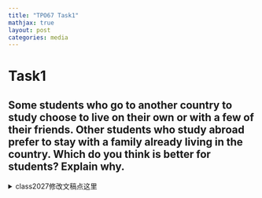 ```yaml
---
title: "TPO67 Task1"
mathjax: true
layout: post
categories: media
---
```


# Task1
## Some students who go to another country to study choose to live on their own or with a few of their friends. Other students who study abroad prefer to stay with a family already living in the country. Which do you think is better for students? Explain why.



<details>
<summary>class2027修改文稿点这里</summary>

<p><strong>Gloria</strong></p>
<p>In my opinion, I prefer to live on <span style='color:red;font-weight:700;text-decoration:line-through;'>their </span><span style='color:green;font-weight:700;'>my </span>own or <span style='color:red;font-weight:700;text-decoration:line-through;'>waste the free of their friends because first </span><span style='color:green;font-weight:700;'>with a few friends. First, it </span>is more convenient <span style='color:red;font-weight:700;text-decoration:line-through;'>to live with their friends or their own </span>because <span style='color:red;font-weight:700;text-decoration:line-through;'>first </span>you <span style='color:red;font-weight:700;text-decoration:line-through;'>don't need </span><span style='color:green;font-weight:700;'>don’t have </span>to ask someone <span style='color:red;font-weight:700;text-decoration:line-through;'>to </span>where you <span style='color:red;font-weight:700;text-decoration:line-through;'>go. Sometimes you will go to somewhere, but when </span><span style='color:green;font-weight:700;'>are going. When </span>you live <span style='color:green;font-weight:700;'>with friends, you can make </span>your own <span style='color:red;font-weight:700;text-decoration:line-through;'>or </span><span style='color:green;font-weight:700;'>plans without needing to check </span>with <span style='color:red;font-weight:700;text-decoration:line-through;'>your friend, you don't need to ask somebody you will go </span><span style='color:green;font-weight:700;'>anyone else. Also, living with friends allows for better communication </span>and <span style='color:red;font-weight:700;text-decoration:line-through;'>second </span><span style='color:green;font-weight:700;'>support, as </span>you can ask <span style='color:red;font-weight:700;text-decoration:line-through;'>some question with your friend </span><span style='color:green;font-weight:700;'>questions </span>and <span style='color:red;font-weight:700;text-decoration:line-through;'>communicate with others </span><span style='color:green;font-weight:700;'>share experiences </span>more <span style='color:red;font-weight:700;text-decoration:line-through;'>convenient. And second </span><span style='color:green;font-weight:700;'>easily. Additionally, </span>you have more <span style='color:red;font-weight:700;text-decoration:line-through;'>time </span><span style='color:green;font-weight:700;'>flexibility in choosing a place </span>to <span style='color:red;font-weight:700;text-decoration:line-through;'>go like you can choose somewhere near the </span><span style='color:green;font-weight:700;'>live, such as finding a location close to </span>school <span style='color:red;font-weight:700;text-decoration:line-through;'>to live with your friends.</span><span style='color:green;font-weight:700;'>that works for everyone.</span></p>
<hr>
<p><strong>KevinCai</strong></p>
<p>In my opinion, I prefer to go to another country <span style='color:red;font-weight:700;text-decoration:line-through;'>with </span><span style='color:green;font-weight:700;'>and </span>live <span style='color:red;font-weight:700;text-decoration:line-through;'>with my own, </span>with a few of my friends. <span style='color:red;font-weight:700;text-decoration:line-through;'>Because first, not all of these, </span><span style='color:green;font-weight:700;'>First, living with friends can help us avoid communication problems that might arise if we live with family members, especially if </span>there are big gaps <span style='color:red;font-weight:700;text-decoration:line-through;'>between </span><span style='color:green;font-weight:700;'>in </span>our <span style='color:red;font-weight:700;text-decoration:line-through;'>ourselves and our parents or grandparents, which means that we may have communicating problems that will bother us too much in the daily life. </span><span style='color:green;font-weight:700;'>understanding. </span>Also, <span style='color:red;font-weight:700;text-decoration:line-through;'>having </span>living with <span style='color:red;font-weight:700;text-decoration:line-through;'>a few of my </span>friends can <span style='color:red;font-weight:700;text-decoration:line-through;'>develop </span><span style='color:green;font-weight:700;'>strengthen </span>our <span style='color:red;font-weight:700;text-decoration:line-through;'>relationship </span><span style='color:green;font-weight:700;'>relationships, </span>and in the <span style='color:red;font-weight:700;text-decoration:line-through;'>future </span><span style='color:green;font-weight:700;'>future, </span>they can <span style='color:red;font-weight:700;text-decoration:line-through;'>help </span><span style='color:green;font-weight:700;'>support </span>us <span style='color:red;font-weight:700;text-decoration:line-through;'>too much </span>when we <span style='color:red;font-weight:700;text-decoration:line-through;'>are in we are getting some trouble </span><span style='color:green;font-weight:700;'>face challenges </span>or <span style='color:red;font-weight:700;text-decoration:line-through;'>didn't do well in some </span><span style='color:green;font-weight:700;'>struggle with certain </span>things.</p>
<hr>
<p><strong>Clara</strong></p>
<p>I prefer to study abroad <span style='color:red;font-weight:700;text-decoration:line-through;'>to </span><span style='color:green;font-weight:700;'>and </span>stay with <span style='color:red;font-weight:700;text-decoration:line-through;'>the </span><span style='color:green;font-weight:700;'>a </span>family <span style='color:green;font-weight:700;'>that </span>already <span style='color:red;font-weight:700;text-decoration:line-through;'>living </span><span style='color:green;font-weight:700;'>lives </span>in the country. I have two <span style='color:red;font-weight:700;text-decoration:line-through;'>reasons. </span><span style='color:green;font-weight:700;'>reasons for this. </span>First, <span style='color:green;font-weight:700;'>living with a family can help me become more independent because </span>I <span style='color:red;font-weight:700;text-decoration:line-through;'>think </span><span style='color:green;font-weight:700;'>will have to adapt to a new environment and learn how to take care of myself. Second, </span>it can improve my <span style='color:red;font-weight:700;text-decoration:line-through;'>ability to be independent because going abroad, which means all the people around us, which we are familiar with. So by going to the board and living </span><span style='color:green;font-weight:700;'>relationships </span>with <span style='color:red;font-weight:700;text-decoration:line-through;'>the family can improve my ability to be independent. Second, I think it can improve my relationship between </span>others because <span style='color:red;font-weight:700;text-decoration:line-through;'>we </span><span style='color:green;font-weight:700;'>I will </span>need to <span style='color:red;font-weight:700;text-decoration:line-through;'>scale to </span><span style='color:green;font-weight:700;'>communicate and </span>get along with <span style='color:red;font-weight:700;text-decoration:line-through;'>people, which </span><span style='color:green;font-weight:700;'>different people. This experience </span>can really <span style='color:red;font-weight:700;text-decoration:line-through;'>improve </span><span style='color:green;font-weight:700;'>enhance </span>my <span style='color:red;font-weight:700;text-decoration:line-through;'>people's skills on abroad, </span><span style='color:green;font-weight:700;'>social skills, </span>which <span style='color:red;font-weight:700;text-decoration:line-through;'>is really improved, </span><span style='color:green;font-weight:700;'>will be very </span>helpful <span style='color:red;font-weight:700;text-decoration:line-through;'>to us.</span><span style='color:green;font-weight:700;'>in the future.</span></p>
<hr>
<p><strong>Amanda</strong></p>
<p>For me, I prefer to live with <span style='color:red;font-weight:700;text-decoration:line-through;'>your friends. </span><span style='color:green;font-weight:700;'>my friends when studying abroad. </span>The first reason is that <span style='color:green;font-weight:700;'>living </span>with <span style='color:green;font-weight:700;'>friends can help strengthen </span>your <span style='color:red;font-weight:700;text-decoration:line-through;'>friends, maybe it's your best friend. </span><span style='color:green;font-weight:700;'>friendship. </span>If you go to another <span style='color:red;font-weight:700;text-decoration:line-through;'>country, it will become a very good friend. So, it will connect your friends </span><span style='color:green;font-weight:700;'>country together, you can share experiences </span>and <span style='color:red;font-weight:700;text-decoration:line-through;'>you. And you can, it will connect them. And </span><span style='color:green;font-weight:700;'>support each other, which makes </span>the <span style='color:green;font-weight:700;'>bond even stronger. The </span>second reason is that <span style='color:red;font-weight:700;text-decoration:line-through;'>although neither of </span><span style='color:green;font-weight:700;'>living with friends can be more fun and comfortable. While you might not learn as much about </span>the <span style='color:red;font-weight:700;text-decoration:line-through;'>both of </span><span style='color:green;font-weight:700;'>local culture as </span>you <span style='color:red;font-weight:700;text-decoration:line-through;'>and your friends will be held. Not held so much experience on your leave. But </span><span style='color:green;font-weight:700;'>would with a host family, </span>you can <span style='color:red;font-weight:700;text-decoration:line-through;'>learn. Life is </span><span style='color:green;font-weight:700;'>still learn </span>a <span style='color:red;font-weight:700;text-decoration:line-through;'>nerd.</span><span style='color:green;font-weight:700;'>lot from each other and have a great time together.</span></p>
<hr>
<p><strong>Dorcas</strong></p>
<p>I <span style='color:red;font-weight:700;text-decoration:line-through;'>agree to choose </span><span style='color:green;font-weight:700;'>prefer </span>to live on my own or <span style='color:red;font-weight:700;text-decoration:line-through;'>waste </span><span style='color:green;font-weight:700;'>with a </span>few <span style='color:red;font-weight:700;text-decoration:line-through;'>of my friends. The first </span><span style='color:green;font-weight:700;'>friends when studying abroad. One </span>reason is that if I have <span style='color:red;font-weight:700;text-decoration:line-through;'>some problem about </span><span style='color:green;font-weight:700;'>problems with </span>my schoolwork, I can <span style='color:red;font-weight:700;text-decoration:line-through;'>just </span><span style='color:green;font-weight:700;'>easily </span>ask my <span style='color:red;font-weight:700;text-decoration:line-through;'>friend </span><span style='color:green;font-weight:700;'>friends </span>for <span style='color:red;font-weight:700;text-decoration:line-through;'>help because </span><span style='color:green;font-weight:700;'>help, as </span>they <span style='color:red;font-weight:700;text-decoration:line-through;'>must </span><span style='color:green;font-weight:700;'>might </span>know more <span style='color:red;font-weight:700;text-decoration:line-through;'>details. The second </span><span style='color:green;font-weight:700;'>about the subject. Another </span>reason is that <span style='color:red;font-weight:700;text-decoration:line-through;'>I can have </span><span style='color:green;font-weight:700;'>living independently gives me </span>more private time, so <span style='color:red;font-weight:700;text-decoration:line-through;'>they won't be many in various movements and also </span>I can <span style='color:red;font-weight:700;text-decoration:line-through;'>live </span><span style='color:green;font-weight:700;'>relax </span>at home <span style='color:red;font-weight:700;text-decoration:line-through;'>more relaxed. The third reason is that that can exercise </span><span style='color:green;font-weight:700;'>without distractions from too many people. Lastly, living on </span>my <span style='color:red;font-weight:700;text-decoration:line-through;'>personality </span><span style='color:green;font-weight:700;'>own helps me develop my independence, as I learn </span>to <span style='color:red;font-weight:700;text-decoration:line-through;'>be more independent because I grew up. I must deal with many problems just </span><span style='color:green;font-weight:700;'>handle challenges </span>by myself instead of <span style='color:red;font-weight:700;text-decoration:line-through;'>trouble other people.</span><span style='color:green;font-weight:700;'>relying on others. This experience is important for my personal growth.</span></p>
<hr>
<p><strong>Bianca</strong></p>
<p>In my opinion, I think it is better for students to stay with a family <span style='color:green;font-weight:700;'>that </span>already <span style='color:red;font-weight:700;text-decoration:line-through;'>living </span><span style='color:green;font-weight:700;'>lives </span>in <span style='color:red;font-weight:700;text-decoration:line-through;'>this culture </span><span style='color:green;font-weight:700;'>the </span>country. First, it <span style='color:green;font-weight:700;'>helps students learn about the culture, which </span>is <span style='color:red;font-weight:700;text-decoration:line-through;'>helpful </span><span style='color:green;font-weight:700;'>important </span>for <span style='color:red;font-weight:700;text-decoration:line-through;'>students to know this country's culture and it's good for students study. </span><span style='color:green;font-weight:700;'>their studies. </span>For example, when I went to Denmark, I <span style='color:red;font-weight:700;text-decoration:line-through;'>was living in </span><span style='color:green;font-weight:700;'>lived with </span>a Danish <span style='color:red;font-weight:700;text-decoration:line-through;'>family </span><span style='color:green;font-weight:700;'>family, </span>and I <span style='color:red;font-weight:700;text-decoration:line-through;'>know </span><span style='color:green;font-weight:700;'>learned </span>a lot <span style='color:red;font-weight:700;text-decoration:line-through;'>of Danish </span><span style='color:green;font-weight:700;'>about their </span>culture <span style='color:red;font-weight:700;text-decoration:line-through;'>in this </span><span style='color:green;font-weight:700;'>while I was there. I also made friends with them, which was great for me. Second, living with a </span>family <span style='color:red;font-weight:700;text-decoration:line-through;'>and I make some friends in this Danish family. This is good for myself and second, it </span>creates an environment <span style='color:red;font-weight:700;text-decoration:line-through;'>for </span><span style='color:green;font-weight:700;'>where </span>students <span style='color:red;font-weight:700;text-decoration:line-through;'>to learn </span><span style='color:green;font-weight:700;'>can practice the </span>language because they can <span style='color:red;font-weight:700;text-decoration:line-through;'>have an environment to </span>talk about their <span style='color:red;font-weight:700;text-decoration:line-through;'>things </span><span style='color:green;font-weight:700;'>daily lives </span>in <span style='color:red;font-weight:700;text-decoration:line-through;'>this </span><span style='color:green;font-weight:700;'>that </span>language. <span style='color:red;font-weight:700;text-decoration:line-through;'>So it's good </span><span style='color:green;font-weight:700;'>So, overall, I think staying with a family is beneficial </span>for <span style='color:red;font-weight:700;text-decoration:line-through;'>students study.</span><span style='color:green;font-weight:700;'>students.</span></p>
<hr>
<p><strong>Jarvis</strong></p>
<p>From my perspective, I prefer to go <span style='color:red;font-weight:700;text-decoration:line-through;'>to a board </span><span style='color:green;font-weight:700;'>abroad </span>to live with my friends. First, <span style='color:red;font-weight:700;text-decoration:line-through;'>reason is, </span>living with <span style='color:red;font-weight:700;text-decoration:line-through;'>the </span>friends <span style='color:red;font-weight:700;text-decoration:line-through;'>abroad that </span>can help <span style='color:green;font-weight:700;'>us support </span>each other <span style='color:red;font-weight:700;text-decoration:line-through;'>to do a lot of things. Sometimes, </span><span style='color:green;font-weight:700;'>in many ways. For example, </span>if you have problems <span style='color:red;font-weight:700;text-decoration:line-through;'>on </span><span style='color:green;font-weight:700;'>with </span>your courses, you can ask your friends <span style='color:red;font-weight:700;text-decoration:line-through;'>to solve it. </span><span style='color:green;font-weight:700;'>for help. </span>Second, <span style='color:red;font-weight:700;text-decoration:line-through;'>reason is, </span>living with <span style='color:red;font-weight:700;text-decoration:line-through;'>the </span>friends <span style='color:red;font-weight:700;text-decoration:line-through;'>abroad </span>can <span style='color:red;font-weight:700;text-decoration:line-through;'>not only </span>cultivate <span style='color:red;font-weight:700;text-decoration:line-through;'>the relationship between each other. Also, we have a lot of opportunity that's </span><span style='color:green;font-weight:700;'>our relationships and create many opportunities </span>to work together and <span style='color:red;font-weight:700;text-decoration:line-through;'>make to </span>achieve <span style='color:red;font-weight:700;text-decoration:line-through;'>things </span><span style='color:green;font-weight:700;'>our goals </span>in the future. <span style='color:red;font-weight:700;text-decoration:line-through;'>That's </span><span style='color:green;font-weight:700;'>These are </span>the benefits <span style='color:red;font-weight:700;text-decoration:line-through;'>that live </span><span style='color:green;font-weight:700;'>of living </span>together with friends.</p>
<hr>
<p><strong>Jimmy</strong></p>
<p><span style='color:green;font-weight:700;'>I believe that studying abroad is better when students choose to live with a host family. Living with a family allows students to practice the language more often and learn about the culture directly. In a big class, it can be hard for new students to ask questions because there are so many people. But in a smaller setting, like with a host family, students can get more personal attention and feel more comfortable asking questions. Overall, </span>I think <span style='color:red;font-weight:700;text-decoration:line-through;'>the best for learning is smoke class. First, in smoke class, some words table have the questions can ask the teacher. The teacher can ask them, but in the big class, new </span><span style='color:green;font-weight:700;'>living with a family helps </span>students <span style='color:red;font-weight:700;text-decoration:line-through;'>have the questions. The teacher can't ask them because have many people, the teacher can't ask any people's, any questions. So, there is, in the big class, students can't ask him to finish his questions. So, I think that.</span><span style='color:green;font-weight:700;'>learn better.</span></p>
<hr>
<p><strong>YukiWu</strong></p>
<p>I think <span style='color:red;font-weight:700;text-decoration:line-through;'>the student </span><span style='color:green;font-weight:700;'>that students </span>who <span style='color:red;font-weight:700;text-decoration:line-through;'>goes </span><span style='color:green;font-weight:700;'>go </span>to another country to <span style='color:red;font-weight:700;text-decoration:line-through;'>prefer </span><span style='color:green;font-weight:700;'>study are better off living with a family that already lives there. This is because they don’t have </span>to <span style='color:green;font-weight:700;'>worry about taking care of themselves right away. Living with a family can help them adjust to the new culture and environment. If they </span>stay with a <span style='color:red;font-weight:700;text-decoration:line-through;'>family already living in the country is better for the student. And I have to read into you, explain my opinion. Honestly, the student, they go to the other country to go to the university. They don't have to look here for themselves, so they need a family. Then </span><span style='color:green;font-weight:700;'>family, </span>they can <span style='color:red;font-weight:700;text-decoration:line-through;'>live </span><span style='color:green;font-weight:700;'>get support and guidance, which makes it easier to focus on their studies. Overall, living </span>with <span style='color:red;font-weight:700;text-decoration:line-through;'>their </span><span style='color:green;font-weight:700;'>a </span>family <span style='color:red;font-weight:700;text-decoration:line-through;'>forever. If they were living </span><span style='color:green;font-weight:700;'>can provide a sense of belonging and help students feel more comfortable </span>in <span style='color:red;font-weight:700;text-decoration:line-through;'>the country forever, you can't work to them.</span><span style='color:green;font-weight:700;'>a new place.</span></p>
<hr>
<p><strong>Melody</strong></p>
<p><span style='color:red;font-weight:700;text-decoration:line-through;'>My opinion </span><span style='color:green;font-weight:700;'>I think it </span>is <span style='color:red;font-weight:700;text-decoration:line-through;'>I prefer that professors </span><span style='color:green;font-weight:700;'>better for students studying abroad </span>to <span style='color:red;font-weight:700;text-decoration:line-through;'>wait until </span><span style='color:green;font-weight:700;'>live with a host family. Living with a family can help students immerse themselves in </span>the <span style='color:red;font-weight:700;text-decoration:line-through;'>end of class to answer students' questions because you </span><span style='color:green;font-weight:700;'>culture and improve their language skills. They </span>can <span style='color:red;font-weight:700;text-decoration:line-through;'>save a lot of time </span><span style='color:green;font-weight:700;'>also get support </span>and <span style='color:red;font-weight:700;text-decoration:line-through;'>professors don't want to stop at the class and can save a lot of time and just the class maybe professors can explain more clearly and the student maybe can understand deeper, have a deeper understanding and it </span><span style='color:green;font-weight:700;'>guidance from their host family, which </span>can make <span style='color:red;font-weight:700;text-decoration:line-through;'>students have a good </span><span style='color:green;font-weight:700;'>their </span>study experience <span style='color:red;font-weight:700;text-decoration:line-through;'>if they answer students' questions after class</span><span style='color:green;font-weight:700;'>more enjoyable and enriching.</span></p>
<hr>
<p><strong>Alexander</strong></p>
<p>I <span style='color:red;font-weight:700;text-decoration:line-through;'>will </span>prefer to live on <span style='color:red;font-weight:700;text-decoration:line-through;'>their </span><span style='color:green;font-weight:700;'>my </span>own or with <span style='color:red;font-weight:700;text-decoration:line-through;'>friends. </span><span style='color:green;font-weight:700;'>friends when studying abroad. </span>For <span style='color:red;font-weight:700;text-decoration:line-through;'>instance, </span><span style='color:green;font-weight:700;'>example, living independently allows </span>you <span style='color:red;font-weight:700;text-decoration:line-through;'>can make a number of friends and you can try </span><span style='color:green;font-weight:700;'>to meet </span>many new <span style='color:red;font-weight:700;text-decoration:line-through;'>things </span><span style='color:green;font-weight:700;'>people and try exciting activities </span>in the new <span style='color:red;font-weight:700;text-decoration:line-through;'>country </span><span style='color:green;font-weight:700;'>country, </span>like <span style='color:red;font-weight:700;text-decoration:line-through;'>Tu Travel </span><span style='color:green;font-weight:700;'>traveling </span>or <span style='color:red;font-weight:700;text-decoration:line-through;'>Jogging </span><span style='color:green;font-weight:700;'>jogging </span>in <span style='color:red;font-weight:700;text-decoration:line-through;'>Tu Stranger Road. It's made me </span><span style='color:green;font-weight:700;'>interesting places. It makes the experience </span>more <span style='color:red;font-weight:700;text-decoration:line-through;'>exciting and in </span><span style='color:green;font-weight:700;'>thrilling. On </span>the other hand, <span style='color:red;font-weight:700;text-decoration:line-through;'>if you are living in the your country and state </span><span style='color:green;font-weight:700;'>staying </span>with a family <span style='color:red;font-weight:700;text-decoration:line-through;'>are really </span><span style='color:green;font-weight:700;'>can feel too much like home, and it might limit your growth because you’re still in a familiar environment. Overall, I believe </span>living <span style='color:green;font-weight:700;'>independently helps you grow and adapt better </span>in <span style='color:red;font-weight:700;text-decoration:line-through;'>Tu Well. And now, never grew up because someday you will grow up so you don't need to develop in the parent's environment.</span><span style='color:green;font-weight:700;'>a new culture.</span></p>
<hr>
<p><strong>Rachel</strong></p>
<p>In my opinion, I prefer to stay with <span style='color:red;font-weight:700;text-decoration:line-through;'>the </span><span style='color:green;font-weight:700;'>a </span>family <span style='color:red;font-weight:700;text-decoration:line-through;'>who </span><span style='color:green;font-weight:700;'>that </span>already <span style='color:red;font-weight:700;text-decoration:line-through;'>live </span><span style='color:green;font-weight:700;'>lives </span>in the country. <span style='color:red;font-weight:700;text-decoration:line-through;'>Because, for </span><span style='color:green;font-weight:700;'>For </span>example, if I live <span style='color:red;font-weight:700;text-decoration:line-through;'>in </span><span style='color:green;font-weight:700;'>with </span>this family, they are <span style='color:red;font-weight:700;text-decoration:line-through;'>already </span>familiar with <span style='color:red;font-weight:700;text-decoration:line-through;'>this </span><span style='color:green;font-weight:700;'>the </span>town <span style='color:red;font-weight:700;text-decoration:line-through;'>or this country. So </span><span style='color:green;font-weight:700;'>and can show me around. They can help me get to know the area better. When I studied abroad, I lived with a host family, and </span>they <span style='color:red;font-weight:700;text-decoration:line-through;'>can bring </span><span style='color:green;font-weight:700;'>took </span>me to <span style='color:red;font-weight:700;text-decoration:line-through;'>have a look or take </span><span style='color:green;font-weight:700;'>different places, which helped </span>me <span style='color:red;font-weight:700;text-decoration:line-through;'>to have the walk to get familiar with this era. When I went </span><span style='color:green;font-weight:700;'>feel more comfortable and connected </span>to the <span style='color:red;font-weight:700;text-decoration:line-through;'>other country for a study, I lived in the stay-home, so a stay-house. So they're a stay-family. So they bring me to the...</span><span style='color:green;font-weight:700;'>culture.</span></p>
<hr>
<p><strong>Emily</strong></p>
<p>I <span style='color:red;font-weight:700;text-decoration:line-through;'>perform </span><span style='color:green;font-weight:700;'>prefer </span>to go to <span style='color:green;font-weight:700;'>another </span>country with my friends. First, it <span style='color:red;font-weight:700;text-decoration:line-through;'>can </span><span style='color:green;font-weight:700;'>helps </span>develop <span style='color:red;font-weight:700;text-decoration:line-through;'>my ability that is take care of ourself. Without parents, we need to do the plants and use the mounting by </span>our <span style='color:red;font-weight:700;text-decoration:line-through;'>own self. So, it can also develop </span>ability to take care of <span style='color:green;font-weight:700;'>ourselves. Without our parents, we need to manage our own tasks and responsibilities. This also helps us grow in our independence. Traveling with friends makes </span>the <span style='color:red;font-weight:700;text-decoration:line-through;'>mounting </span><span style='color:green;font-weight:700;'>experience richer because we share similar interests. We can explore places we all enjoy, </span>and <span style='color:red;font-weight:700;text-decoration:line-through;'>the take care of ourself. It can make </span><span style='color:green;font-weight:700;'>having good communication makes </span>the trip more <span style='color:red;font-weight:700;text-decoration:line-through;'>richer. With friends, we have the same habits. We can go to the place we all like and have many communication that makes the join more </span>interesting.</p>
<hr>
<p><strong>Selina</strong></p>
<p>From my perspective, I think it is better <span style='color:green;font-weight:700;'>for students </span>to live on their own <span style='color:red;font-weight:700;text-decoration:line-through;'>and waste </span><span style='color:green;font-weight:700;'>or with a </span>few <span style='color:red;font-weight:700;text-decoration:line-through;'>of their friends because in </span><span style='color:green;font-weight:700;'>friends. In </span>that <span style='color:red;font-weight:700;text-decoration:line-through;'>case </span><span style='color:green;font-weight:700;'>case, </span>people may feel a sense of <span style='color:red;font-weight:700;text-decoration:line-through;'>belonging </span><span style='color:green;font-weight:700;'>belonging, </span>and they can talk to their friends. <span style='color:red;font-weight:700;text-decoration:line-through;'>The friends could </span><span style='color:green;font-weight:700;'>Friends can </span>be more understanding about <span style='color:red;font-weight:700;text-decoration:line-through;'>them. </span><span style='color:green;font-weight:700;'>their feelings. </span>For example, <span style='color:red;font-weight:700;text-decoration:line-through;'>I think a people or </span>students who <span style='color:red;font-weight:700;text-decoration:line-through;'>got abroad, they were </span><span style='color:green;font-weight:700;'>go abroad might feel </span>very <span style='color:red;font-weight:700;text-decoration:line-through;'>mis-home </span><span style='color:green;font-weight:700;'>homesick </span>and <span style='color:red;font-weight:700;text-decoration:line-through;'>they have no idea </span><span style='color:green;font-weight:700;'>may not know how </span>to solve <span style='color:red;font-weight:700;text-decoration:line-through;'>some </span>issues when they <span style='color:red;font-weight:700;text-decoration:line-through;'>meet the </span><span style='color:green;font-weight:700;'>encounter </span>problems. <span style='color:red;font-weight:700;text-decoration:line-through;'>And the friends is a </span><span style='color:green;font-weight:700;'>Friends, being </span>close <span style='color:red;font-weight:700;text-decoration:line-through;'>person with a close age so we </span><span style='color:green;font-weight:700;'>in age, </span>can <span style='color:red;font-weight:700;text-decoration:line-through;'>talk </span><span style='color:green;font-weight:700;'>relate better </span>to <span style='color:red;font-weight:700;text-decoration:line-through;'>them with better emotions </span><span style='color:green;font-weight:700;'>their emotions, </span>and <span style='color:red;font-weight:700;text-decoration:line-through;'>then you will be solved the </span><span style='color:green;font-weight:700;'>together they can find solutions to their </span>problems.</p>
<hr>
<p><strong>Hanbo</strong></p>
<p>So, <span style='color:red;font-weight:700;text-decoration:line-through;'>we first started </span><span style='color:green;font-weight:700;'>when students go abroad to study, they have to choose whether to live independently </span>with <span style='color:red;font-weight:700;text-decoration:line-through;'>the study of road choosing where to leave the secret shows. We all saw students prefer to be independent </span><span style='color:green;font-weight:700;'>friends </span>or <span style='color:red;font-weight:700;text-decoration:line-through;'>with friends. We started </span><span style='color:green;font-weight:700;'>stay </span>with a <span style='color:red;font-weight:700;text-decoration:line-through;'>house </span><span style='color:green;font-weight:700;'>local family. I think living with a family is better because it helps students learn about the culture and traditions </span>of <span style='color:red;font-weight:700;text-decoration:line-through;'>family in </span><span style='color:green;font-weight:700;'>the country. For example, staying with </span>a <span style='color:red;font-weight:700;text-decoration:line-through;'>better opening. First of all, we saw offers and amazing cultures and missions leaving ways. A </span>local family allows students to <span style='color:red;font-weight:700;text-decoration:line-through;'>learn about </span><span style='color:green;font-weight:700;'>experience festivals and customs firsthand, which can be really enriching. It also gives them a chance to practice </span>the <span style='color:red;font-weight:700;text-decoration:line-through;'>country's tradition, the festival </span><span style='color:green;font-weight:700;'>language in a real-life setting, making their study abroad experience more immersive </span>and <span style='color:red;font-weight:700;text-decoration:line-through;'>the 30th constant.</span><span style='color:green;font-weight:700;'>valuable.</span></p>
<hr>
<p><strong>Bill</strong></p>
<p>I prefer to <span style='color:red;font-weight:700;text-decoration:line-through;'>study </span><span style='color:green;font-weight:700;'>live </span>with a family already living in the <span style='color:red;font-weight:700;text-decoration:line-through;'>country. </span><span style='color:green;font-weight:700;'>country while studying abroad. </span>I <span style='color:red;font-weight:700;text-decoration:line-through;'>have the two written to expand it. The first written is the </span><span style='color:green;font-weight:700;'>believe that </span>family <span style='color:red;font-weight:700;text-decoration:line-through;'>is </span><span style='color:green;font-weight:700;'>relationships are some of </span>the most important <span style='color:red;font-weight:700;text-decoration:line-through;'>relationship </span>in <span style='color:red;font-weight:700;text-decoration:line-through;'>your </span>life. <span style='color:red;font-weight:700;text-decoration:line-through;'>If </span><span style='color:green;font-weight:700;'>When </span>you <span style='color:red;font-weight:700;text-decoration:line-through;'>were to </span><span style='color:green;font-weight:700;'>stay with a host family, you create lasting memories together. For example, you might share meals, celebrate holidays, or learn about their culture, which can be very enriching. Additionally, living with </span>a family <span style='color:red;font-weight:700;text-decoration:line-through;'>living in the country, I think it gave </span><span style='color:green;font-weight:700;'>can give </span>you <span style='color:red;font-weight:700;text-decoration:line-through;'>a so well about memories. And maybe in your old, you can remember this. And the second written is the time. If you go to the university, maybe you don't have a </span>more time to <span style='color:green;font-weight:700;'>connect </span>with <span style='color:red;font-weight:700;text-decoration:line-through;'>it, your parents. But </span><span style='color:green;font-weight:700;'>them than if you were living alone or with friends. It allows you to experience daily life </span>in <span style='color:red;font-weight:700;text-decoration:line-through;'>fact, you </span><span style='color:green;font-weight:700;'>that country more fully and build a strong bond, which </span>can <span style='color:red;font-weight:700;text-decoration:line-through;'>choose this. You can spend more time with your family and have the good </span><span style='color:green;font-weight:700;'>be a wonderful </span>memory <span style='color:red;font-weight:700;text-decoration:line-through;'>of it.</span><span style='color:green;font-weight:700;'>to cherish later in life.</span></p>
<hr>
<p><strong>Nina</strong></p>
<p>Well, I <span style='color:red;font-weight:700;text-decoration:line-through;'>consider </span><span style='color:green;font-weight:700;'>think that </span>students <span style='color:green;font-weight:700;'>who </span>go to another country <span style='color:green;font-weight:700;'>to </span>study <span style='color:red;font-weight:700;text-decoration:line-through;'>to live </span><span style='color:green;font-weight:700;'>should consider living </span>on their own as a good <span style='color:red;font-weight:700;text-decoration:line-through;'>idea, a good choice because first, </span><span style='color:green;font-weight:700;'>choice. First, </span>it <span style='color:red;font-weight:700;text-decoration:line-through;'>is </span><span style='color:green;font-weight:700;'>can be </span>more convenient because <span style='color:red;font-weight:700;text-decoration:line-through;'>different people have </span><span style='color:green;font-weight:700;'>everyone has </span>different living <span style='color:red;font-weight:700;text-decoration:line-through;'>habits and if </span><span style='color:green;font-weight:700;'>habits. If </span>you live <span style='color:green;font-weight:700;'>on </span>your own, you <span style='color:red;font-weight:700;text-decoration:line-through;'>will not </span><span style='color:green;font-weight:700;'>won’t </span>be interrupted by <span style='color:red;font-weight:700;text-decoration:line-through;'>others </span><span style='color:green;font-weight:700;'>others, </span>and you <span style='color:red;font-weight:700;text-decoration:line-through;'>will not to interrupt by others and also different people have different routines so it will be more convenient and second, </span><span style='color:green;font-weight:700;'>can follow your own routine. Second, </span>living <span style='color:red;font-weight:700;text-decoration:line-through;'>in </span><span style='color:green;font-weight:700;'>with </span>a family <span style='color:red;font-weight:700;text-decoration:line-through;'>or rather living in the countries will have a severe issue is about </span><span style='color:green;font-weight:700;'>can present challenges due to </span>cultural <span style='color:red;font-weight:700;text-decoration:line-through;'>difference. </span><span style='color:green;font-weight:700;'>differences. </span>People are exposed to different <span style='color:red;font-weight:700;text-decoration:line-through;'>cultures so it will have some conclusion of the culture also, it is not a good choice.</span><span style='color:green;font-weight:700;'>cultures, which can lead to misunderstandings. Overall, I believe living independently allows for more personal freedom and less cultural conflict.</span></p>
<hr>
<p><strong>Tracy</strong></p>
<p>I prefer to <span style='color:red;font-weight:700;text-decoration:line-through;'>stay country with </span>live with <span style='color:red;font-weight:700;text-decoration:line-through;'>our friends. </span><span style='color:green;font-weight:700;'>my friends when studying abroad. </span>I <span style='color:red;font-weight:700;text-decoration:line-through;'>have a feeling for this. </span><span style='color:green;font-weight:700;'>feel strongly about this choice. </span>First, <span style='color:green;font-weight:700;'>living with friends allows me to experience different personalities and perspectives. If </span>I <span style='color:red;font-weight:700;text-decoration:line-through;'>can shoot different personality because if you </span><span style='color:green;font-weight:700;'>were to </span>live with <span style='color:red;font-weight:700;text-decoration:line-through;'>your </span><span style='color:green;font-weight:700;'>a </span>family, <span style='color:red;font-weight:700;text-decoration:line-through;'>you will </span><span style='color:green;font-weight:700;'>I might </span>feel <span style='color:green;font-weight:700;'>too restricted, as they might not understand my lifestyle or interests. Second, living with friends means we can face challenges together and learn from them, which gives us valuable life experience. Overall, living with friends can make </span>the <span style='color:red;font-weight:700;text-decoration:line-through;'>family well. While you do a lot of things, they don't need to criticize me. They don't know what is true, what is right, what is false. Second, live with friends, you can meet some problems </span><span style='color:green;font-weight:700;'>experience more enjoyable </span>and <span style='color:red;font-weight:700;text-decoration:line-through;'>you can solve it so you can get a lot of experience. It is better for you to enjoy social.</span><span style='color:green;font-weight:700;'>socially enriching.</span></p>
<hr>
<p><strong>YukiYu</strong></p>
<p>I think <span style='color:green;font-weight:700;'>it's better to live </span>with <span style='color:green;font-weight:700;'>a </span>few of my <span style='color:red;font-weight:700;text-decoration:line-through;'>friends it's better. </span><span style='color:green;font-weight:700;'>friends. </span>First, when I stay with <span style='color:red;font-weight:700;text-decoration:line-through;'>a peer </span><span style='color:green;font-weight:700;'>friends, we share many </span>of <span style='color:red;font-weight:700;text-decoration:line-through;'>me, we have many </span><span style='color:green;font-weight:700;'>the </span>same <span style='color:red;font-weight:700;text-decoration:line-through;'>topics </span><span style='color:green;font-weight:700;'>interests </span>and <span style='color:red;font-weight:700;text-decoration:line-through;'>interest, and we </span>can <span style='color:red;font-weight:700;text-decoration:line-through;'>study and play </span><span style='color:green;font-weight:700;'>study, play, </span>or travel <span style='color:red;font-weight:700;text-decoration:line-through;'>together to many, anywhere. So it's </span><span style='color:green;font-weight:700;'>together, which makes everything </span>more convenient and <span style='color:red;font-weight:700;text-decoration:line-through;'>more </span>comfortable for me. <span style='color:red;font-weight:700;text-decoration:line-through;'>For a second, </span><span style='color:green;font-weight:700;'>Secondly, </span>if I <span style='color:green;font-weight:700;'>were to </span>live with a family, I <span style='color:red;font-weight:700;text-decoration:line-through;'>will </span><span style='color:green;font-weight:700;'>might </span>feel <span style='color:red;font-weight:700;text-decoration:line-through;'>more </span>a <span style='color:red;font-weight:700;text-decoration:line-through;'>little </span>bit <span style='color:red;font-weight:700;text-decoration:line-through;'>embraced, </span><span style='color:green;font-weight:700;'>out of place </span>because <span style='color:red;font-weight:700;text-decoration:line-through;'>they are a family, but I'm </span><span style='color:green;font-weight:700;'>I’m </span>not a family member, <span style='color:red;font-weight:700;text-decoration:line-through;'>so that would </span><span style='color:green;font-weight:700;'>which could </span>make me <span style='color:green;font-weight:700;'>feel awkward in their home. Overall, living with friends allows for </span>a <span style='color:red;font-weight:700;text-decoration:line-through;'>little bit embraced.</span><span style='color:green;font-weight:700;'>more enjoyable and supportive experience while studying abroad.</span></p>
<hr>
<p><strong>Sky</strong></p>
<p>I think <span style='color:red;font-weight:700;text-decoration:line-through;'>to go to other countries to study </span><span style='color:green;font-weight:700;'>studying abroad </span>with your friends is <span style='color:red;font-weight:700;text-decoration:line-through;'>better because </span><span style='color:green;font-weight:700;'>better. It can be a fun experience, and </span>you <span style='color:red;font-weight:700;text-decoration:line-through;'>study in another country. If you are </span><span style='color:green;font-weight:700;'>can support each other while adjusting to a new environment. For example, if you’re </span>new to <span style='color:green;font-weight:700;'>a place like </span>Gozier, <span style='color:green;font-weight:700;'>having friends with </span>you <span style='color:red;font-weight:700;text-decoration:line-through;'>are not safe to go there with your friends. You </span><span style='color:green;font-weight:700;'>can make you feel safer and more comfortable. Friends </span>can help <span style='color:red;font-weight:700;text-decoration:line-through;'>them because in our life, </span><span style='color:green;font-weight:700;'>you navigate challenges together, whether it’s figuring out the local culture or tackling schoolwork. While staying with a family can also be beneficial for personal growth, I believe the camaraderie and support from </span>friends <span style='color:red;font-weight:700;text-decoration:line-through;'>can help you. The other way is, if you don't go there with your family, you can help your development ability. It's good for your...</span><span style='color:green;font-weight:700;'>enhance the overall experience of studying abroad.</span></p>
<hr>
<p><strong>Harry</strong></p>
<p>I prefer to go to another country to <span style='color:red;font-weight:700;text-decoration:line-through;'>start </span><span style='color:green;font-weight:700;'>study and live with </span>a <span style='color:red;font-weight:700;text-decoration:line-through;'>always fewer friends because the first </span><span style='color:green;font-weight:700;'>few friends. One </span>reason <span style='color:green;font-weight:700;'>for this </span>is that <span style='color:green;font-weight:700;'>when you face challenges, your friends can help you solve problems. For example, </span>if you <span style='color:red;font-weight:700;text-decoration:line-through;'>miss some challenge </span><span style='color:green;font-weight:700;'>have issues with classmates, </span>you can ask your friends for <span style='color:red;font-weight:700;text-decoration:line-through;'>help that can advise you to solve the problems. For example, if you have problems with your classmates you can ask your friends </span><span style='color:green;font-weight:700;'>advice on </span>what <span style='color:red;font-weight:700;text-decoration:line-through;'>can you do or how </span>to do. <span style='color:red;font-weight:700;text-decoration:line-through;'>And the second </span><span style='color:green;font-weight:700;'>Another </span>reason is that <span style='color:red;font-weight:700;text-decoration:line-through;'>if </span><span style='color:green;font-weight:700;'>when </span>you <span style='color:red;font-weight:700;text-decoration:line-through;'>miss some same bad </span><span style='color:green;font-weight:700;'>feel down or homesick, having friends around can make </span>you <span style='color:red;font-weight:700;text-decoration:line-through;'>can tell your friends that you can be happy.</span><span style='color:green;font-weight:700;'>feel happier and more supported.</span></p>
<hr>
<p><strong>Cordelia</strong></p>
<p><span style='color:red;font-weight:700;text-decoration:line-through;'>So </span>I think <span style='color:red;font-weight:700;text-decoration:line-through;'>just </span><span style='color:green;font-weight:700;'>living on your own or with a few friends is better for students because it allows them </span>to <span style='color:green;font-weight:700;'>take on more responsibility. When they </span>live <span style='color:green;font-weight:700;'>with their family, they might not learn to manage things </span>on their <span style='color:red;font-weight:700;text-decoration:line-through;'>own with fear of their friend is pleasure for a student because in this way they can have more responsibility because a parent can't do all of the things for the student and if they leave with their family they can't grow up and if they leave in their own or fear of their friend they can have </span><span style='color:green;font-weight:700;'>own. Living independently provides </span>a quiet place to <span style='color:red;font-weight:700;text-decoration:line-through;'>study </span><span style='color:green;font-weight:700;'>study, </span>and <span style='color:green;font-weight:700;'>students can </span>also <span style='color:red;font-weight:700;text-decoration:line-through;'>they can </span>communicate with their <span style='color:red;font-weight:700;text-decoration:line-through;'>friend </span><span style='color:green;font-weight:700;'>friends </span>to <span style='color:red;font-weight:700;text-decoration:line-through;'>talk about the </span><span style='color:green;font-weight:700;'>discuss their </span>studies and <span style='color:red;font-weight:700;text-decoration:line-through;'>they can </span>help each other <span style='color:red;font-weight:700;text-decoration:line-through;'>so in this way </span><span style='color:green;font-weight:700;'>out. This way, </span>they can grow up and <span style='color:red;font-weight:700;text-decoration:line-through;'>have responsibility</span><span style='color:green;font-weight:700;'>develop important life skills.</span></p>
<hr>
<p><strong>JerryTu</strong></p>
<p><span style='color:red;font-weight:700;text-decoration:line-through;'>for to stay </span><span style='color:green;font-weight:700;'>I believe that staying </span>with <span style='color:red;font-weight:700;text-decoration:line-through;'>the </span><span style='color:green;font-weight:700;'>a </span>family already living in the country <span style='color:red;font-weight:700;text-decoration:line-through;'>and I have to read </span><span style='color:green;font-weight:700;'>is better for students. First, </span>it <span style='color:red;font-weight:700;text-decoration:line-through;'>for it. The first thing is that the living stay with the family already living in the country </span>can help <span style='color:red;font-weight:700;text-decoration:line-through;'>me </span>save <span style='color:red;font-weight:700;text-decoration:line-through;'>money. But for example if I stay in a fully strange place I </span><span style='color:green;font-weight:700;'>money because you won't </span>need to buy all <span style='color:red;font-weight:700;text-decoration:line-through;'>of </span>the <span style='color:red;font-weight:700;text-decoration:line-through;'>things, all of the groceries, but stay at </span><span style='color:green;font-weight:700;'>groceries and household items that you would if you lived on your own. Second, living with </span>a family <span style='color:red;font-weight:700;text-decoration:line-through;'>that already living in the country. I don't need to buy those things. And the second reason is that staying in the family already living in the country </span>can <span style='color:red;font-weight:700;text-decoration:line-through;'>get the </span><span style='color:green;font-weight:700;'>give you a </span>sense of <span style='color:green;font-weight:700;'>being at home, which can make </span>you <span style='color:red;font-weight:700;text-decoration:line-through;'>are at home </span><span style='color:green;font-weight:700;'>feel more comfortable </span>and <span style='color:red;font-weight:700;text-decoration:line-through;'>you </span><span style='color:green;font-weight:700;'>relaxed. You </span>can <span style='color:red;font-weight:700;text-decoration:line-through;'>feel free doing anything you want. And </span><span style='color:green;font-weight:700;'>also enjoy home-cooked meals and learn about </span>the <span style='color:red;font-weight:700;text-decoration:line-through;'>second reason is that </span><span style='color:green;font-weight:700;'>local culture from </span>the <span style='color:green;font-weight:700;'>family. Overall, I think living with a host </span>family <span style='color:red;font-weight:700;text-decoration:line-through;'>is at home </span><span style='color:green;font-weight:700;'>provides both financial benefits </span>and <span style='color:red;font-weight:700;text-decoration:line-through;'>you can feel free doing anything you want. And the second reason is that the family is at home and you can feel free doing anything you want. And the third reason is that the family is at home and you can feel free doing anything you want.</span><span style='color:green;font-weight:700;'>emotional support.</span></p>
<hr>
<p><strong>Angela</strong></p>
<p><span style='color:red;font-weight:700;text-decoration:line-through;'>For my perspective, </span>I <span style='color:red;font-weight:700;text-decoration:line-through;'>prefer </span><span style='color:green;font-weight:700;'>think it's better </span>to <span style='color:red;font-weight:700;text-decoration:line-through;'>choose living </span><span style='color:green;font-weight:700;'>live </span>with <span style='color:red;font-weight:700;text-decoration:line-through;'>my friend in another country. Because first </span><span style='color:green;font-weight:700;'>friends when studying abroad. First </span>of all, living with <span style='color:red;font-weight:700;text-decoration:line-through;'>few </span>friends <span style='color:red;font-weight:700;text-decoration:line-through;'>in the school, I can </span><span style='color:green;font-weight:700;'>makes it easier to </span>get <span style='color:red;font-weight:700;text-decoration:line-through;'>some health very convenient, such as getting some academic health </span><span style='color:green;font-weight:700;'>support, like help with schoolwork, </span>and <span style='color:red;font-weight:700;text-decoration:line-through;'>I can </span><span style='color:green;font-weight:700;'>it also helps me </span>feel more relaxed and <span style='color:red;font-weight:700;text-decoration:line-through;'>happier when we stay </span><span style='color:green;font-weight:700;'>happy. When I’m </span>with <span style='color:red;font-weight:700;text-decoration:line-through;'>my friend. And it is very convenient for me </span><span style='color:green;font-weight:700;'>friends, I can talk </span>to <span style='color:red;font-weight:700;text-decoration:line-through;'>talk with others, that </span><span style='color:green;font-weight:700;'>them more easily, which really boosts </span>my mental health <span style='color:red;font-weight:700;text-decoration:line-through;'>will improve </span>and <span style='color:red;font-weight:700;text-decoration:line-through;'>become very good.</span><span style='color:green;font-weight:700;'>makes me feel better overall.</span></p>
<hr>
</details>
